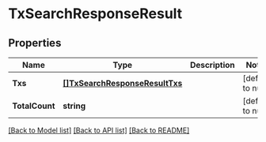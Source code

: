 # TxSearchResponseResult

## Properties
Name | Type | Description | Notes
------------ | ------------- | ------------- | -------------
**Txs** | [**[]TxSearchResponseResultTxs**](TxSearchResponse_result_txs.md) |  | [default to null]
**TotalCount** | **string** |  | [default to null]

[[Back to Model list]](../README.md#documentation-for-models) [[Back to API list]](../README.md#documentation-for-api-endpoints) [[Back to README]](../README.md)

